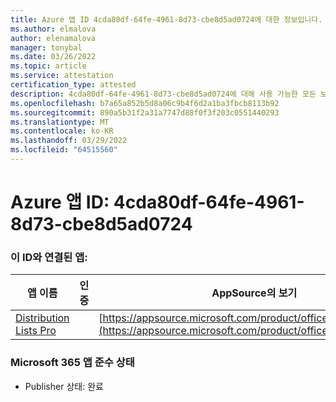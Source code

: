 ```yaml
---
title: Azure 앱 ID 4cda80df-64fe-4961-8d73-cbe8d5ad0724에 대한 정보입니다.
ms.author: elmalova
author: elenamalova
manager: tonybal
ms.date: 03/26/2022
ms.topic: article
ms.service: attestation
certification_type: attested
description: 4cda80df-64fe-4961-8d73-cbe8d5ad0724에 대해 사용 가능한 모든 보안 및 규정 준수 정보입니다.
ms.openlocfilehash: b7a65a852b5d8a06c9b4f6d2a1ba3fbcb8113b92
ms.sourcegitcommit: 890a5b31f2a31a7747d88f0f3f203c0551440293
ms.translationtype: MT
ms.contentlocale: ko-KR
ms.lasthandoff: 03/29/2022
ms.locfileid: "64515560"
---
```

# <a name="azure-app-id-4cda80df-64fe-4961-8d73-cbe8d5ad0724"></a>Azure 앱 ID: 4cda80df-64fe-4961-8d73-cbe8d5ad0724


### <a name="apps-associated-with-this-id"></a>이 ID와 연결된 앱:
| **앱 이름** | **인증** | **AppSource의 보기** |
|--------------|---------------|-----------------------|
| [Distribution Lists Pro](../forward/WA200002977.md) |  | [https://appsource.microsoft.com/product/office/WA200002977](https://appsource.microsoft.com/product/office/WA200002977) |

### <a name="microsoft-365-app-compliance-status"></a>Microsoft 365 앱 준수 상태
- Publisher 상태: 완료
